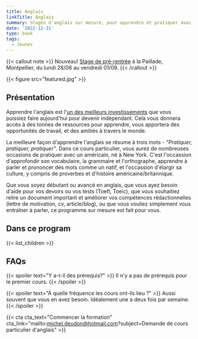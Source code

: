 ```yaml
---
title: Anglais
linkTitle: Anglais
summary: Stages d'anglais sur mesure, pour apprendre et pratiquer avec un américain natif. Relecture de CV, lettres de motivation et articles scientifiques pour étudier ou travailler à l'étranger!
date: '2022-12-31'
type: book
tags:
  - Jeunes
---
```


{{< callout note >}}
Nouveau! <a href="https://www.mtpcours.fr/en/p/stage-maths-montpellier/">Stage de pré-rentrée</a> à la Paillade, Montpellier, du lundi 28/08 au vendredi 01/09.
{{< /callout >}}

{{< figure src="featured.jpg" >}}

## Présentation

Apprendre l'anglais est l'[un des meilleurs investissements](https://www.mtpcours.fr/p/language-learning/) que vous puissiez faire aujourd'hui pour devenir indépendant. Cela vous donnera accès à des tonnes de ressources pour apprendre, vous apportera des opportunités de travail, et des amitiés à travers le monde. 

La meilleure façon d'apprendre l'anglais se résume à trois mots - <i>"Pratiquer, pratiquer, pratiquer"</i>. Dans ce cours particulier, vous aurez de nombreuses occasions de pratiquer avec un américain, né à New York. C'est l'occassion d'approfondir son vocabulaire, la grammaire et l'orthographe, apprendre à parler et prononcer des mots comme un natif, et l'occassion d'élargir sa culture, y compris de proverbes et d'histoire américaine/britannique. 

Que vous soyez débutant ou avancé en anglais, que vous ayez besoin d'aide pour vos devoirs ou vos tests (Toefl, Toeic), que vous souhaitiez relire un document important et améliorer vos compétences rédactionnelles (lettre de motivation, cv, article/blog), ou que vous vouliez simplement vous entraîner à parler, ce programme sur mesure est fait pour vous.

## Dans ce program

{{< list_children >}}


## FAQs

{{< spoiler text="Y a-t-il des prérequis?" >}}
Il n'y a pas de prérequis pour le premier cours.
{{< /spoiler >}}

{{< spoiler text="À quelle fréquence les cours ont-ils lieu ?" >}}
Aussi souvent que vous en avez besoin. Idéalement une à deux fois par semaine.
{{< /spoiler >}}

{{< cta cta_text="Commencer la formation" cta_link="mailto:michel.deudon@hotmail.com?subject=Demande de cours particulier d'anglais" >}}
